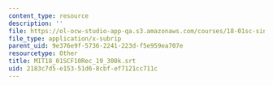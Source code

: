 ```yaml
---
content_type: resource
description: ''
file: https://ol-ocw-studio-app-qa.s3.amazonaws.com/courses/18-01sc-single-variable-calculus-fall-2010/2183c7d5e15351d68cbfef7121cc711c_MIT18_01SCF10Rec_19_300k.vtt
file_type: application/x-subrip
parent_uid: 9e376e9f-5736-2241-223d-f5e959ea707e
resourcetype: Other
title: MIT18_01SCF10Rec_19_300k.srt
uid: 2183c7d5-e153-51d6-8cbf-ef7121cc711c
---
```

